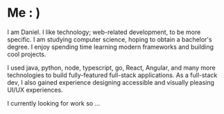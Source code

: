 # Me : )

I am Daniel. I like technology; web-related development, to be more specific. I am studying computer science, hoping to obtain a bachelor's degree. I enjoy spending time learning modern frameworks and building cool projects.

I used java, python, node, typescript, go, React, Angular, and many more technologies to build fully-featured full-stack applications. As a full-stack dev, I also gained experience designing accessible and visually pleasing UI/UX experiences.

I currently looking for work so ...
